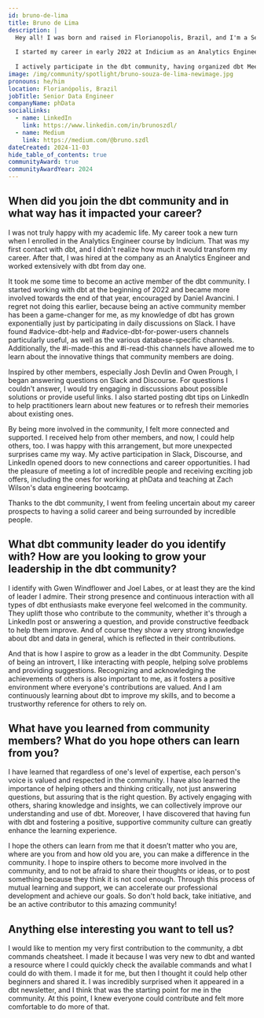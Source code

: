 ```yaml
---
id: bruno-de-lima
title: Bruno de Lima
description: |
  Hey all! I was born and raised in Florianopolis, Brazil, and I'm a Senior Data Engineer at phData. I live with my fiancée and I enjoy music, photography, and powerlifting.
  
  I started my career in early 2022 at Indicium as an Analytics Engineer, working with dbt from day 1. By 2023, my path took a global trajectory as I joined phData as a Data Engineer, expanding my experiences and creating connections beyond Brazil. While dbt is my main expertise, because of my work in consultancy I have experience with a large range of tools, specially the ones related to Snowflake, Databricks, AWS and GCP; but I have already tried several other modern data stack tools too. 
  
  I actively participate in the dbt community, having organized dbt Meetups in Brazil (in <a href="https://www.meetup.com/en-AU/florianopolis-dbt-meetup" rel="noopener noreferrer" target="_blank">Floripa</a> and <a href="https://www.meetup.com/sao-paulo-dbt-meetup-group/" target="_blank">São Paulo</a>); writing about dbt-related topics in my Medium and LinkedIn profiles; contributing to the dbt Core code and to the docs; and frequently checking <a href="https://www.getdbt.com/community/join-the-community/" rel="noopener noreferrer" target="_blank">dbt Slack</a> and <a href="https://discourse.getdbt.com/" rel="noopener noreferrer" target="_blank">Discourse</a>, helping (and being helped by) other dbt practitioners. If you are a community member, you may have seen me around!
image: /img/community/spotlight/bruno-souza-de-lima-newimage.jpg
pronouns: he/him
location: Florianópolis, Brazil
jobTitle: Senior Data Engineer
companyName: phData
socialLinks:
  - name: LinkedIn
    link: https://www.linkedin.com/in/brunoszdl/
  - name: Medium
    link: https://medium.com/@bruno.szdl
dateCreated: 2024-11-03
hide_table_of_contents: true
communityAward: true
communityAwardYear: 2024
---
```


## When did you join the dbt community and in what way has it impacted your career?

I was not truly happy with my academic life. My career took a new turn when I enrolled in the Analytics Engineer course by Indicium. That was my first contact with dbt, and I didn't realize how much it would transform my career. After that, I was hired at the company as an Analytics Engineer and worked extensively with dbt from day one.

It took me some time to become an active member of the dbt community. I started working with dbt at the beginning of 2022 and became more involved towards the end of that year, encouraged by Daniel Avancini. I regret not doing this earlier, because being an active community member has been a game-changer for me, as my knowledge of dbt has grown exponentially just by participating in daily discussions on Slack. I have found #advice-dbt-help and #advice-dbt-for-power-users channels particularly useful, as well as the various database-specific channels. Additionally, the #i-made-this and #i-read-this channels have allowed me to learn about the innovative things that community members are doing.

Inspired by other members, especially Josh Devlin and Owen Prough, I began answering questions on Slack and Discourse. For questions I couldn't answer, I would try engaging in discussions about possible solutions or provide useful links. I also started posting dbt tips on LinkedIn to help practitioners learn about new features or to refresh their memories about existing ones.

By being more involved in the community, I felt more connected and supported. I received help from other members, and now, I could help others, too. I was happy with this arrangement, but more unexpected surprises came my way. My active participation in Slack, Discourse, and LinkedIn opened doors to new connections and career opportunities. I had the pleasure of meeting a lot of incredible people and receiving exciting job offers, including the ones for working at phData and teaching at Zach Wilson's data engineering bootcamp.

Thanks to the dbt community, I went from feeling uncertain about my career prospects to having a solid career and being surrounded by incredible people.

## What dbt community leader do you identify with? How are you looking to grow your leadership in the dbt community?

I identify with Gwen Windflower and Joel Labes, or at least they are the kind of leader I admire. Their strong presence and continuous interaction with all types of dbt enthusiasts make everyone feel welcomed in the community. They uplift those who contribute to the community, whether it's through a LinkedIn post or answering a question, and provide constructive feedback to help them improve. And of course they show a very strong knowledge about dbt and data in general, which is reflected in their contributions.

And that is how I aspire to grow as a leader in the dbt Community. Despite of being an introvert, I like interacting with people, helping solve problems and providing suggestions. Recognizing and acknowledging the achievements of others is also important to me, as it fosters a positive environment where everyone's contributions are valued. And I am continuously learning about dbt to improve my skills, and to become a trustworthy reference for others to rely on.

## What have you learned from community members? What do you hope others can learn from you?

I have learned that regardless of one's level of expertise, each person's voice is valued and respected in the community. I have also learned the importance of helping others and thinking critically, not just answering questions, but assuring that is the right question. By actively engaging with others, sharing knowledge and insights, we can collectively improve our understanding and use of dbt. Moreover, I have discovered that having fun with dbt and fostering a positive, supportive community culture can greatly enhance the learning experience.

I hope the others can learn from me that it doesn’t matter who you are, where are you from and how old you are, you can make a difference in the community. I hope to inspire others to become more involved in the community, and to not be afraid to share their thoughts or ideas, or to post something because they think it is not cool enough. Through this process of mutual learning and support, we can accelerate our professional development and achieve our goals. So don't hold back, take initiative, and be an active contributor to this amazing community!

## Anything else interesting you want to tell us?

I would like to mention my very first contribution to the community, a dbt commands cheatsheet. I made it because I was very new to dbt and wanted a resource where I could quickly check the available commands and what I could do with them. I made it for me, but then I thought it could help other beginners and shared it. I was incredibly surprised when it appeared in a dbt newsletter, and I think that was the starting point for me in the community. At this point, I knew everyone could contribute and felt more comfortable to do more of that.
